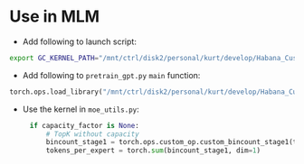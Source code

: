 # Use in MLM

* Add following to launch script:
```bash
export GC_KERNEL_PATH="/mnt/ctrl/disk2/personal/kurt/develop/Habana_Custom_Kernel/build/src/libcustom_tpc_perf_lib.so:/usr/lib/habanalabs/libtpc_kernels.so:/usr/lib/habanalabs/libtpc_scalar_kernels.so"
```
* Add following to `pretrain_gpt.py` `main` function:
```python
torch.ops.load_library("/mnt/ctrl/disk2/personal/kurt/develop/Habana_Custom_Kernel/custom_op/bincount_stage1/build/lib.linux-x86_64-cpython-310/hpu_custom_bincount_stage1.cpython-310-x86_64-linux-gnu.so")
```
* Use the kernel in `moe_utils.py`:
```python
     if capacity_factor is None:
         # TopK without capacity
         bincount_stage1 = torch.ops.custom_op.custom_bincount_stage1(top_indices.to(dtype=torch.int32).view(-1), 24, 0, num_experts)
         tokens_per_expert = torch.sum(bincount_stage1, dim=1)
```
